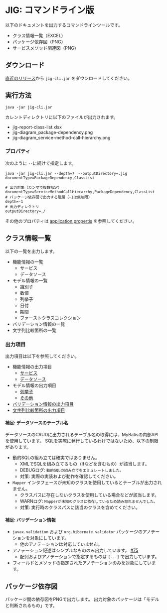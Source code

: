# JIG: コマンドライン版

以下のドキュメントを出力するコマンドラインツールです。

- クラス情報一覧（EXCEL）
- パッケージ依存図（PNG）
- サービスメソッド関連図（PNG）

## ダウンロード

[直近のリリース](https://github.com/dddjava/Jig/releases/latest)から `jig-cli.jar` をダウンロードしてください。

## 実行方法

```
java -jar jig-cli.jar
```

カレントディレクトリに以下のファイルが出力されます。

- jig-report-class-list.xlsx
- jig-diagram_package-dependency.png
- jig-diagram_service-method-call-hierarchy.png

### プロパティ

次のように `--`に続けて指定します。

```
java -jar jig-cli.jar --depth=7　--outputDirectory=.jig documentType=PackageDependency,ClassList
```

```
# 出力対象（カンマで複数指定）
documentType=ServiceMethodCallHierarchy,PackageDependency,ClassList
# パッケージ依存図で出力する階層（-1は無制限）
depth=-1
# 出力ディレクトリ
outputDirectory=./
```

その他のプロパティは [application.propertis](./src/main/resources/application.properties) を参照してください。

## クラス情報一覧

以下の一覧を出力します。

- 機能情報の一覧
    - サービス
    - データソース
- モデル情報の一覧
    - 識別子
    - 数値
    - 列挙子
    - 日付
    - 期間
    - ファーストクラスコレクション
- バリデーション情報の一覧
- 文字列比較箇所の一覧

### 出力項目

出力項目は以下を参照してください。

- 機能情報の出力項目
    - [サービス](../jig-core/src/main/java/jig/domain/model/report/ServiceReport.java)
    - [データソース](../jig-core/src/main/java/jig/domain/model/report/DatasourceReport.java)
- モデル情報の出力項目
    - [列挙子](../jig-core/src/main/java/jig/domain/model/report/EnumReport.java)
    - [その他](../jig-core/src/main/java/jig/domain/model/report/GenericModelReport.java)
- [バリデーション情報の出力項目](../jig-core/src/main/java/jig/domain/model/report/ValidationReport.java)
- [文字列比較箇所の出力項目](../jig-core/src/main/java/jig/domain/model/report/StringComparingReport.java)

#### 補足: データソースのテーブル名

データソースのCRUDに出力されるテーブル名の取得には、MyBatisの内部APIを使用しています。
SQLを実際に発行しているわけではないため、以下の制限があります。

- 動的SQLの組み立ては確実ではありません。
    - XMLでSQLを組み立てるもの（ifなどを含むもの）が該当します。
    - DEBUGログ: `動的SQLの組み立てをエミュレートしました。`
    - 対策: 実際の実装および動作を確認してください。
- `Mapper` インタフェースが未知のクラスを使用しているとテーブルが出力されません。
    - クラスパスに存在しないクラスを使用している場合などが該当します。
    - WARNログ: `Mapperが未知のクラスに依存しているため読み取れませんでした。`
    - 対策: 実行時のクラスパスに該当のクラスを含めてください。

#### 補足: バリデーション情報

- `javax.validation` および `org.hibernate.validator` パッケージのアノテーションを対象にしています。
    - 他のアノテーションは対応していません。
- アノテーション記述はシンプルなもののみ出力しています。 [#75](https://github.com/irof/Jig/issues/75)
    - 配列およびアノテーションで指定するものは `[...]` で出力しています。
- フィールドとメソッドの指定されたアノテーションのみを対象にしています。

## パッケージ依存図

パッケージ間の依存図をPNGで出力します。
出力対象のパッケージは「モデルと判断されるもの」です。
